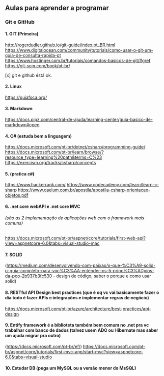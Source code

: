 ## Aulas para aprender a programar

### Git e GitHub
#### 1. GIT (Primeira)
http://rogerdudler.github.io/git-guide/index.pt_BR.html
https://www.digitalocean.com/community/tutorials/como-usar-o-git-um-guia-de-consulta-rapida-pt
https://www.hostinger.com.br/tutoriais/comandos-basicos-de-git/#gref
https://git-scm.com/book/pt-br/

[x] git e github éstá ok.

#### 2. Linux
https://guiafoca.org/

#### 3. Markdown
https://docs.pipz.com/central-de-ajuda/learning-center/guia-basico-de-markdown#open

#### 4. C# (estuda bem a linguagem)
https://docs.microsoft.com/pt-br/dotnet/csharp/programming-guide/
https://docs.microsoft.com/pt-br/learn/browse/?resource_type=learning%20path&terms=C%23
https://exercism.org/tracks/csharp/concepts

#### 5. (pratica c#)
https://www.hackerrank.com/
https://www.codecademy.com/learn/learn-c-sharp
https://www.caelum.com.br/apostila/apostila-csharp-orientacao-objetos.pdf


#### 6. .net core webAPI e .net core MVC 
###### (são as 2 implementação de aplicações web com o framework mais comuns)
https://docs.microsoft.com/pt-br/aspnet/core/tutorials/first-web-api?view=aspnetcore-6.0&tabs=visual-studio-mac

#### 7. SOLID 
(https://medium.com/desenvolvendo-com-paixao/o-que-%C3%A9-solid-o-guia-completo-para-voc%C3%AA-entender-os-5-princ%C3%ADpios-da-poo-2b937b3fc530 - design de código, saber o porque e como usar solid)

#### 8. RESTful API Design best practices (que é oq vc vai basicamente fazer o dia todo é fazer APIs e integrações e implementar regras de negócio)
https://docs.microsoft.com/pt-br/azure/architecture/best-practices/api-design

#### 9. Entify framework é a biblioteta também bem comum no .net pra vc trabalhar com banco de dados (talvez usem ADO ou Hibernate mas saber um ajuda migrar pra outro)
(https://docs.microsoft.com/pt-br/ef/) 
 https://docs.microsoft.com/pt-br/aspnet/core/tutorials/first-mvc-app/start-mvc?view=aspnetcore-6.0&tabs=visual-studio

#### 10. Estudar DB (pega um MySQL ou a versão menor do MsSQL)